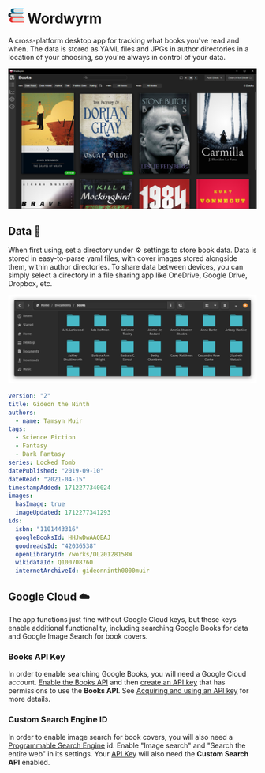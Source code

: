 # <img src="assets/icons/32x32.png" alt="" /> Wordwyrm

A cross-platform desktop app for tracking what books you've read and when. The data is stored as
YAML files and JPGs in author directories in a location of your choosing, so you're always in
control of your data.

![](docs/screenshot-02-windows.png)

## Data :open_file_folder:

When first using, set a directory under :gear: settings to store book data. Data is stored in
easy-to-parse yaml files, with cover images stored alongside them, within author directories. To
share data between devices, you can simply select a directory in a file sharing app like OneDrive,
Google Drive, Dropbox, etc.

![](docs/screenshot-data-01-linux.png)

```yaml
version: "2"
title: Gideon the Ninth
authors:
  - name: Tamsyn Muir
tags:
  - Science Fiction
  - Fantasy
  - Dark Fantasy
series: Locked Tomb
datePublished: "2019-09-10"
dateRead: "2021-04-15"
timestampAdded: 1712277340024
images:
  hasImage: true
  imageUpdated: 1712277341293
ids:
  isbn: "1101443316"
  googleBooksId: HHJwDwAAQBAJ
  goodreadsId: "42036538"
  openLibraryId: /works/OL20128158W
  wikidataId: Q100708760
  internetArchiveId: gideonninth0000muir
```

## Google Cloud :cloud:

The app functions just fine without Google Cloud keys, but these keys enable additional
functionality, including searching Google Books for data and Google Image Search for book covers.

### Books API Key

In order to enable searching Google Books, you will need a Google Cloud account.
[Enable the Books API](https://console.cloud.google.com/apis/api/books.googleapis.com) and
then [create an API key](https://console.cloud.google.com/apis/credentials) that has permissions to
use the **Books API**.
See [Acquiring and using an API key](https://developers.google.com/books/docs/v1/using#APIKey) for
more details.

### Custom Search Engine ID

In order to enable image search for book covers, you will also need a
[Programmable Search Engine](https://programmablesearchengine.google.com/) id. Enable
"Image search" and "Search the entire web" in its settings. Your
[API Key](https://console.cloud.google.com/apis/credentials) will also need the
**Custom Search API** enabled.
